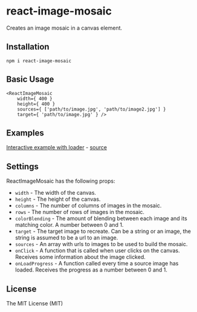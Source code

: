 # react-image-mosaic

Creates an image mosaic in a canvas element.

## Installation

`npm i react-image-mosaic`

## Basic Usage

```
<ReactImageMosaic
    width={ 400 }
    height={ 400 }
    sources={ ['path/to/image.jpg', 'path/to/image2.jpg'] } 
    target={ 'path/to/image.jpg' } />
```

## Examples

[Interactive example with loader](https://thejsn.github.io/react-image-mosaic/) - [source](https://github.com/thejsn/react-image-mosaic/blob/master/demo/src/index.js)

## Settings

ReactImageMosaic has the following props:

* `width` - The width of the canvas.
* `height` - The height of the canvas.
* `columns` - The number of columns of images in the mosaic.
* `rows` - The number of rows of images in the mosaic.
* `colorBlending` - The amount of blending between each image and its matching color. A number between 0 and 1.
* `target` - The target image to recreate. Can be a string or an image, the string is assumed to be a url to an image.
* `sources` - An array with urls to images to be used to build the mosaic.
* `onClick` - A function that is called when user clicks on the canvas. Receives some information about the image clicked.
* `onLoadProgress` - A function called every time a source image has loaded. Receives the progress as a number between 0 and 1.

## License

The MIT License (MIT)